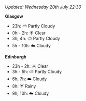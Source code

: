 *Updated: Wednesday 20th July 22:30*

**Glasgow**

* 23h: :partly_sunny: Partly Cloudy
* 0h - 2h: :sunny: Clear
* 3h, 4h: :partly_sunny: Partly Cloudy
* 5h - 10h: :cloud: Cloudy

**Edinburgh**

* 23h - 2h: :sunny: Clear
* 3h - 5h: :partly_sunny: Partly Cloudy
* 6h, 7h: :cloud: Cloudy
* 8h: :umbrella: Rainy
* 9h, 10h: :cloud: Cloudy
